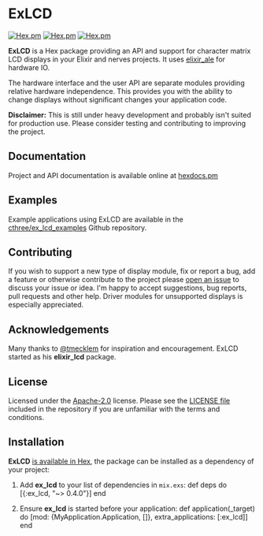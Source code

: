 # ExLCD

[![Hex.pm](https://img.shields.io/hexpm/v/ex_lcd.svg)](https://hex.pm/packages/ex_lcd)
[![Hex.pm](https://img.shields.io/hexpm/dt/ex_lcd.svg)](https://hex.pm/packages/ex_lcd)
[![Hex.pm](https://img.shields.io/hexpm/l/ex_lcd.svg)](https://hex.pm/packages/ex_lcd)

**ExLCD** is a Hex package providing an API and support for character matrix LCD displays in your Elixir and nerves projects. It uses [elixir_ale](https://github.com/fhunleth/elixir_ale) for hardware IO.

The hardware interface and the user API are separate modules providing relative hardware independence. This provides you with the ability to change displays without significant changes your application code.

**Disclaimer:** This is still under heavy development and probably isn't suited for production use. Please consider testing and contributing to improving the project.

## Documentation

Project and API documentation is available online at [hexdocs.pm](https://hexdocs.pm/ex_lcd/)

## Examples

Example applications using ExLCD are available in the [cthree/ex_lcd_examples](https://github.com/cthree/ex_lcd_examples) Github repository.

## Contributing

If you wish to support a new type of display module, fix or report a bug, add a feature or otherwise contribute to the project please [open an issue](https://github.com/cthree/ex_lcd/issues) to discuss your issue or idea. I'm happy to accept suggestions, bug reports, pull requests and other help. Driver modules for unsupported displays is especially appreciated.

## Acknowledgements

Many thanks to [@tmecklem](https://github.com/tmecklem) for inspiration and encouragement. ExLCD started as his **elixir_lcd** package.

## License

Licensed under the [Apache-2.0](https://choosealicense.com/licenses/apache-2.0/) license. Please see the [LICENSE file](https://github.com/cthree/ex_lcd/blob/master/LICENSE.txt) included in the repository if you are unfamiliar with the terms and conditions.

## Installation

**ExLCD** [is available in Hex](https://hex.pm/docs/publish), the package can be installed as a dependency of your project:

  1. Add **ex_lcd** to your list of dependencies in `mix.exs`:
          def deps do
            [{:ex_lcd, "~> 0.4.0"}]
          end

  2. Ensure **ex_lcd** is started before your application:
          def application(_target) do
            [mod: {MyApplication.Application, []},
             extra_applications: [:ex_lcd]]
          end
